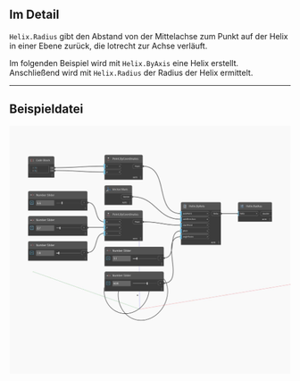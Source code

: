 ## Im Detail
`Helix.Radius` gibt den Abstand von der Mittelachse zum Punkt auf der Helix in einer Ebene zurück, die lotrecht zur Achse verläuft.

Im folgenden Beispiel wird mit `Helix.ByAxis` eine Helix erstellt. Anschließend wird mit `Helix.Radius` der Radius der Helix ermittelt.

___
## Beispieldatei

![Radius](./Autodesk.DesignScript.Geometry.Helix.Radius_img.jpg)

